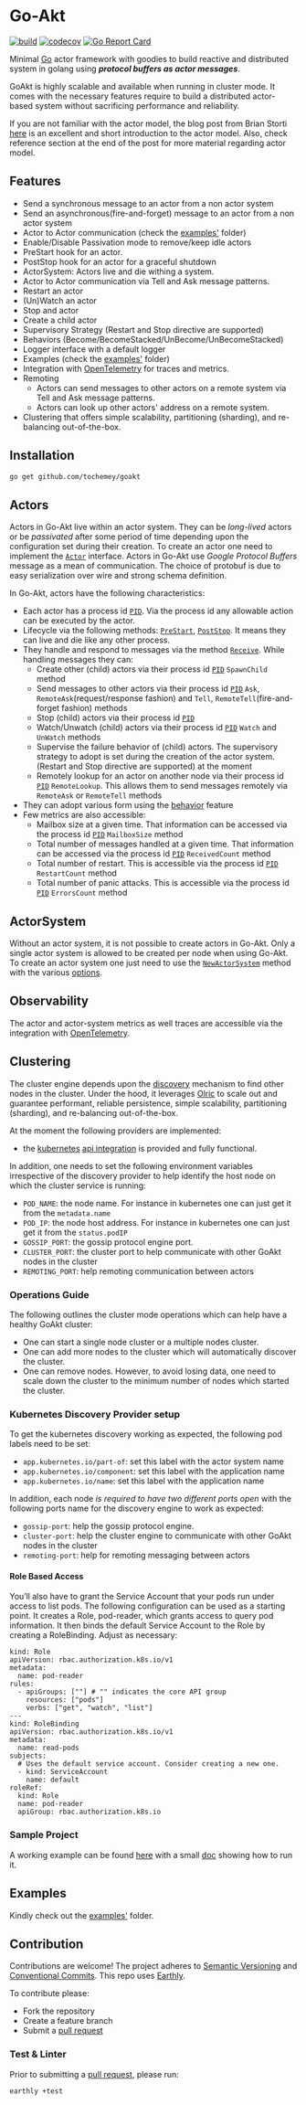 # Go-Akt

[![build](https://img.shields.io/github/actions/workflow/status/Tochemey/goakt/build.yml?branch=main)](https://github.com/Tochemey/goakt/actions/workflows/build.yml)
[![codecov](https://codecov.io/gh/Tochemey/goakt/branch/main/graph/badge.svg?token=J0p9MzwSRH)](https://codecov.io/gh/Tochemey/goakt)
[![Go Report Card](https://goreportcard.com/badge/github.com/tochemey/goakt)](https://goreportcard.com/report/github.com/tochemey/goakt)

Minimal [Go](https://go.dev/) actor framework with goodies to build reactive and distributed system in golang using
_**protocol buffers as actor messages**_.

GoAkt is highly scalable and available when running in cluster mode. It comes with the necessary features require to
build a distributed actor-based system without
sacrificing performance and reliability.

If you are not familiar with the actor model, the blog post from Brian
Storti [here](https://www.brianstorti.com/the-actor-model/) is an excellent and short introduction to the actor model.
Also, check reference section at the end of the post for more material regarding actor model.

## Features

- Send a synchronous message to an actor from a non actor system
- Send an asynchronous(fire-and-forget) message to an actor from a non actor system
- Actor to Actor communication (check the [examples'](./examples/actor-to-actor) folder)
- Enable/Disable Passivation mode to remove/keep idle actors
- PreStart hook for an actor.
- PostStop hook for an actor for a graceful shutdown
- ActorSystem: Actors live and die withing a system.
- Actor to Actor communication via Tell and Ask message patterns.
- Restart an actor
- (Un)Watch an actor
- Stop and actor
- Create a child actor
- Supervisory Strategy (Restart and Stop directive are supported)
- Behaviors (Become/BecomeStacked/UnBecome/UnBecomeStacked)
- Logger interface with a default logger
- Examples (check the [examples'](./examples) folder)
- Integration with [OpenTelemetry](https://github.com/open-telemetry/opentelemetry-go) for traces and metrics.
- Remoting
    - Actors can send messages to other actors on a remote system via Tell and Ask message patterns.
    - Actors can look up other actors' address on a remote system.
- Clustering that offers simple scalability, partitioning (sharding), and re-balancing out-of-the-box.

## Installation

```bash
go get github.com/tochemey/goakt
```

## Actors

Actors in Go-Akt live within an actor system. They can be _long-lived_ actors or be _passivated_ after some period of
time
depending upon the configuration set during their creation. To create an actor one need to implement
the [`Actor`](./actors/actor.go) interface.
Actors in Go-Akt use _Google Protocol Buffers_ message as a mean of communication. The choice of protobuf is due to easy
serialization over wire
and strong schema definition.

In Go-Akt, actors have the following characteristics:

- Each actor has a process id [`PID`](./actors/pid.go). Via the process id any allowable action can be executed by the
  actor.
- Lifecycle via the following methods: [`PreStart`](./actors/actor.go), [`PostStop`](./actors/actor.go). It means they
  can live and die like any other process.
- They handle and respond to messages via the method [`Receive`](./actors/actor.go). While handling messages they can:
    - Create other (child) actors via their process id [`PID`](./actors/pid.go) `SpawnChild` method
    - Send messages to other actors via their process id [`PID`](./actors/pid.go) `Ask`, `RemoteAsk`(request/response
      fashion) and `Tell`, `RemoteTell`(fire-and-forget fashion) methods
    - Stop (child) actors via their process id [`PID`](./actors/pid.go)
    - Watch/Unwatch (child) actors via their process id [`PID`](./actors/pid.go) `Watch` and `UnWatch` methods
    - Supervise the failure behavior of (child) actors. The supervisory strategy to adopt is set during the creation of
      the actor system. (Restart and Stop directive are supported) at the moment
    - Remotely lookup for an actor on another node via their process id [`PID`](./actors/pid.go) `RemoteLookup`. This
      allows them to send messages remotely via `RemoteAsk` or `RemoteTell` methods
- They can adopt various form using the [behavior](./actors/behavior.go) feature
- Few metrics are also accessible:
    - Mailbox size at a given time. That information can be accessed via the process
      id  [`PID`](./actors/pid.go) `MailboxSize` method
    - Total number of messages handled at a given time. That information can be accessed via the process
      id  [`PID`](./actors/pid.go) `ReceivedCount` method
    - Total number of restart. This is accessible via the process id  [`PID`](./actors/pid.go) `RestartCount` method
    - Total number of panic attacks. This is accessible via the process id [`PID`](./actors/pid.go) `ErrorsCount` method

## ActorSystem

Without an actor system, it is not possible to create actors in Go-Akt. Only a single actor system is allowed to be
created per node when using Go-Akt.
To create an actor system one just need to use the [`NewActorSystem`](./actors/actor_system.go) method with the
various [options](./actors/option.go).

## Observability

The actor and actor-system metrics as well traces are accessible via the integration
with [OpenTelemetry](https://github.com/open-telemetry/opentelemetry-go).

## Clustering

The cluster engine depends upon the [discovery](./discovery/provider.go) mechanism to find other nodes in the cluster.
Under the hood, it leverages [Olric](https://github.com/buraksezer/olric)
to scale out and guarantee performant, reliable persistence, simple scalability, partitioning (sharding), and
re-balancing out-of-the-box.

At the moment the following providers are implemented:

* the [kubernetes](https://kubernetes.io/docs/home/) [api integration](./discovery/kubernetes) is provided and fully
  functional.

In addition, one needs to set the following environment variables irrespective of the discovery provider to help
identify the host node on which the cluster service is running:

* `POD_NAME`: the node name. For instance in kubernetes one can just get it from the `metadata.name`
* `POD_IP`: the node host address. For instance in kubernetes one can just get it from the `status.podIP`
* `GOSSIP_PORT`: the gossip protocol engine port.
* `CLUSTER_PORT`: the cluster port to help communicate with other GoAkt nodes in the cluster
* `REMOTING_PORT`: help remoting communication between actors

### Operations Guide

The following outlines the cluster mode operations which can help have a healthy GoAkt cluster:

* One can start a single node cluster or a multiple nodes cluster.
* One can add more nodes to the cluster which will automatically discover the cluster.
* One can remove nodes. However, to avoid losing data, one need to scale down the cluster to the minimum number of nodes
  which started the cluster.

### Kubernetes Discovery Provider setup

To get the kubernetes discovery working as expected, the following pod labels need to be set:

* `app.kubernetes.io/part-of`: set this label with the actor system name
* `app.kubernetes.io/component`: set this label with the application name
* `app.kubernetes.io/name`: set this label with the application name

In addition, each node _is required to have two different ports open_ with the following ports name for the discovery
engine to work as expected:

* `gossip-port`: help the gossip protocol engine.
* `cluster-port`: help the cluster engine to communicate with other GoAkt nodes in the cluster
* `remoting-port`: help for remoting messaging between actors

#### Role Based Access

You’ll also have to grant the Service Account that your pods run under access to list pods. The following configuration
can be used as a starting point.
It creates a Role, pod-reader, which grants access to query pod information. It then binds the default Service Account
to the Role by creating a RoleBinding.
Adjust as necessary:

```
kind: Role
apiVersion: rbac.authorization.k8s.io/v1
metadata:
  name: pod-reader
rules:
  - apiGroups: [""] # "" indicates the core API group
    resources: ["pods"]
    verbs: ["get", "watch", "list"]
---
kind: RoleBinding
apiVersion: rbac.authorization.k8s.io/v1
metadata:
  name: read-pods
subjects:
  # Uses the default service account. Consider creating a new one.
  - kind: ServiceAccount
    name: default
roleRef:
  kind: Role
  name: pod-reader
  apiGroup: rbac.authorization.k8s.io
```

### Sample Project

A working example can be found [here](./examples/actor-cluster/k8s) with a
small [doc](./examples/actor-cluster/k8s/doc.md) showing how to run it.

## Examples

Kindly check out the [examples'](./examples) folder.

## Contribution

Contributions are welcome!
The project adheres to [Semantic Versioning](https://semver.org)
and [Conventional Commits](https://www.conventionalcommits.org/en/v1.0.0/).
This repo uses [Earthly](https://earthly.dev/get-earthly).

To contribute please:

- Fork the repository
- Create a feature branch
- Submit a [pull request](https://help.github.com/articles/using-pull-requests)

### Test & Linter

Prior to submitting a [pull request](https://help.github.com/articles/using-pull-requests), please run:

```bash
earthly +test
```
